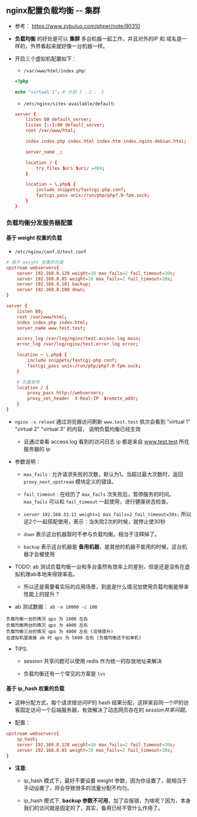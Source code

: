 ## nginx配置负载均衡 -- 集群
* 参考： https://www.zybuluo.com/phper/note/90310

* __负载均衡__ 的好处是可以 __集群__ 多台机器一起工作，并且对外的IP 和 域名是一样的，外界看起来就好像一台机器一样。

* 开启三个虚拟机配置如下：
    * `/var/www/html/index.php`:
    ```php
    <?php

    echo "virtual 1"; # 分别 1 ，2 ， 3
    ```

    * `/etc/nginx/sites-available/default`:
    ```conf
    server {
        listen 80 default_server;
        listen [::]:80 default_server;
        root /var/www/html;

        index index.php index.html index.htm index.nginx-debian.html;

        server_name _;

        location / {
            try_files $uri $uri/ =404;
        }

        location ~ \.php$ {
            include snippets/fastcgi-php.conf;
            fastcgi_pass unix:/run/php/php7.0-fpm.sock;
        }
    }
    ```


### 负载均衡分发服务器配置
#### 基于 weight 权重的负载

* `/etc/nginx/conf.d/test.conf`
```conf
# 基于 weight 权重的负载
upstream webservers{
    server 192.168.8.120 weight=10 max_fails=2 fail_timeout=30s;
    server 192.168.8.85 weight=10 max_fails=2 fail_timeout=30s;
    server 192.168.8.101 backup;
    server 192.168.8.100 down;
}

server {
    listen 80;
    root /var/www/html;
    index index.php index.html;
    server_name www.test.test;

    access_log /var/log/nginx/test.access.log main;
    error_log /var/log/nginx/test.error.log error;

    location ~ \.php$ {
        include snippets/fastcgi-php.conf;
        fastcgi_pass unix:/run/php/php7.0-fpm.sock;
    }

    # 负载使用
    location / {
        proxy_pass http://webservers;
        proxy_set_header  X-Real-IP  $remote_addr;
    }
}
``` 

* `nginx -s reload` 通过浏览器访问刷新 `www.test.test` 依次会看到 "virtual 1" "virtual 2" "virtual 3" 的内容， 说明负载均衡已经生效
    * 且通过查看 access log 看到的访问日志 ip 都是来自 www.test.test 所在服务器的 ip

* 参数说明：
    * `max_fails` : 允许请求失败的次数，默认为1。当超过最大次数时，返回 `proxy_next_upstream` 模块定义的错误。

    * `fail_timeout` : 在经历了 `max_fails` 次失败后，暂停服务的时间。`max_fails` 可以和 `fail_timeout` 一起使用，进行健康状态检查。

    * `server 192.168.33.11 weight=1 max_fails=2 fail_timeout=30s;` 所以这2个一起搭配使用，表示：当失败2次的时候，就停止使30秒

    * `down` 表示这台机器暂时不参与负载均衡。相当于注释掉了。

    * `backup` 表示这台机器是 __备用机器__，是其他的机器不能用的时候，这台机器才会被使用


* TODO: ab 测试负载均衡一台和多台虽然有效率上的差别，但是还是没有在虚拟机理ab本地来得效率高。
    * 所以还是需要看实际的应用场景，到底是什么情况加使用负载均衡能带来性能上的提升？


* ab 测试数据： `ab -n 10000 -c 100`
```
负载均衡一台的情况 qps 为 2800 左右
负载均衡两台的情况 qps 为 4000 左右
负载均衡三台的情况 qps 为 4000 左右 (没啥提升)
在虚拟机里直接 ab 时 qps 为 5600 左右 (负载均衡还不如单机)
```

* TIPS:
    * session 共享问题可以使用 redis 作为统一的存放地址来解决

    * 负载均衡还有一个常见的方案是 `lvs`

#### 基于 ip_hash 权重的负载
* 这种分配方式，每个请求按访问IP的 hash 结果分配，这样来自同一个IP的访客固定访问一个后端服务器，有效解决了动态网页存在的 _session共享问题_。

* 配置：
```conf
upstream webservers{
    ip_hash;
    server 192.168.8.120 weight=10 max_fails=2 fail_timeout=30s;
    server 192.168.8.85 weight=10 max_fails=2 fail_timeout=30s;
}
```

* __注意__: 
    * ip_hash 模式下，最好不要设置 weight 参数，因为你设置了，就相当于手动设置了，将会导致很多的流量分配不均匀。

    * ip_hash 模式下, __backup 参数不可用__，加了会报错，为啥呢？因为，本身我们的访问就是固定的了，其实，备用已经不管什么作用了。

